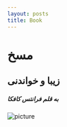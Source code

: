 ```yaml
---
layout: posts
title: Book
---
```


# مسخ
## زیبا و خواندنی
##### به قلم فرانتس کافکا

![picture](https://img.ketabrah.ir/img/l/7153704245061553.jpg)
